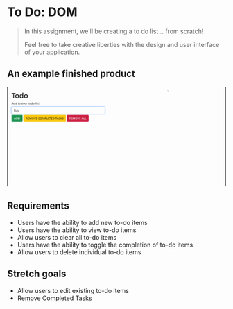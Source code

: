 # To Do: DOM

> In this assignment, we'll be creating a to do list... from scratch! 
> 
> Feel free to take creative liberties with the design and user interface of your application.

## An example finished product

<img src="to-do-dom.gif" width=800 />

## Requirements

* Users have the ability to add new to-do items
* Users have the ability to view to-do items
* Allow users to clear all to-do items
* Users have the ability to toggle the completion of to-do items
* Allow users to delete individual to-do items

## Stretch goals

* Allow users to edit existing to-do items
* Remove Completed Tasks
